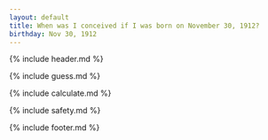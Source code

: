 ```yaml
---
layout: default
title: When was I conceived if I was born on November 30, 1912?
birthday: Nov 30, 1912
---
```


{% include header.md %}

{% include guess.md %}

{% include calculate.md %}

{% include safety.md %}

{% include footer.md %}



